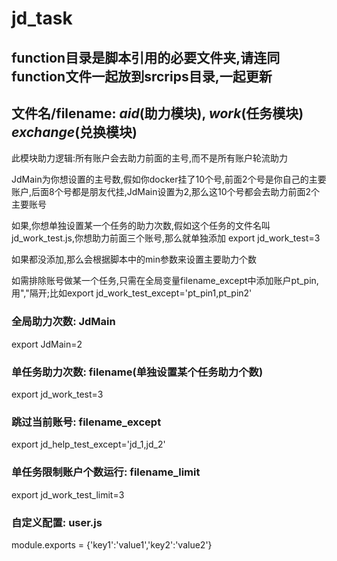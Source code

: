 # jd_task
## function目录是脚本引用的必要文件夹,请连同function文件一起放到srcrips目录,一起更新

## 文件名/filename: _aid_(助力模块), _work_(任务模块) _exchange_(兑换模块)

此模块助力逻辑:所有账户会去助力前面的主号,而不是所有账户轮流助力

JdMain为你想设置的主号数,假如你docker挂了10个号,前面2个号是你自己的主要账户,后面8个号都是朋友代挂,JdMain设置为2,那么这10个号都会去助力前面2个主要账号

如果,你想单独设置某一个任务的助力次数,假如这个任务的文件名叫jd_work_test.js,你想助力前面三个账号,那么就单独添加 export jd_work_test=3

如果都没添加,那么会根据脚本中的min参数来设置主要助力个数

如需排除账号做某一个任务,只需在全局变量filename_except中添加账户pt_pin,用","隔开;比如export jd_work_test_except='pt_pin1,pt_pin2'


### 全局助力次数: JdMain

export JdMain=2

### 单任务助力次数: filename(单独设置某个任务助力个数)

export jd_work_test=3

### 跳过当前账号: filename_except

export jd_help_test_except='jd_1,jd_2'

### 单任务限制账户个数运行: filename_limit

export jd_work_test_limit=3

### 自定义配置: user.js
module.exports = {'key1':'value1','key2':'value2'}

